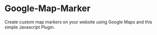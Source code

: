 # Google-Map-Marker
Create custom map markers on your website using Google Maps and this simple Javascript Plugin.
